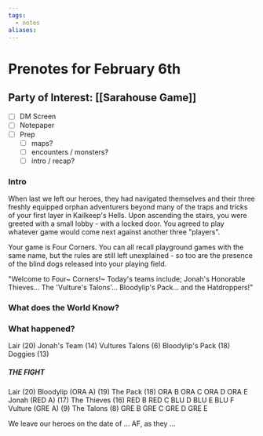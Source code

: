 ```yaml
---
tags:
  - notes
aliases:
---
```


# Prenotes for February 6th
## Party of Interest: [[Sarahouse Game]]
- [ ] DM Screen
- [ ] Notepaper
- [ ] Prep
	- [ ] maps?
	- [ ] encounters / monsters?
	- [ ] intro / recap?

### Intro

When last we left our heroes, they had navigated themselves and their three freshly equipped orphan adventurers beyond many of the traps and tricks of your first layer in Kailkeep's Hells. Upon ascending the stairs, you were greeted with a small lobby - with a locked door. You agreed to play whatever game would come next against another three "players".

Your game is Four Corners. You can all recall playground games with the same name, but the rules are still left unexplained - so too are the presence of the blind dogs released into your playing field.

"Welcome to Four~ Corners!~ Today's teams include; Jonah's Honorable Thieves... The 'Vulture's Talons'... Bloodylip's Pack... and the Hatdroppers!"

### What does the World Know?


### What happened?

Lair (20)
Jonah's Team (14)
Vultures Talons (6)
Bloodylip's Pack (18)
Doggies (13)

##### THE FIGHT

Lair (20)
Bloodylip (ORA A) (19)
The Pack (18)
ORA B
ORA C
ORA D
ORA E
Jonah (RED A) (17)
The Thieves (16)
RED B
RED C
BLU D
BLU E
BLU F
Vulture (GRE A) (9)
The Talons (8)
GRE B
GRE C
GRE D
GRE E

We leave our heroes on the date of ... AF, as they ...